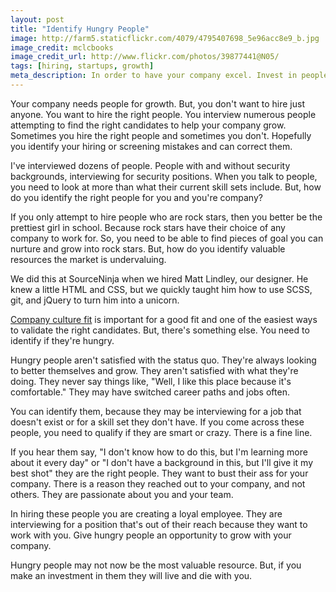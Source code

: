 ```yaml
---
layout: post
title: "Identify Hungry People"
image: http://farm5.staticflickr.com/4079/4795407698_5e96acc8e9_b.jpg
image_credit: mclcbooks
image_credit_url: http://www.flickr.com/photos/39877441@N05/
tags: [hiring, startups, growth]
meta_description: In order to have your company excel. Invest in people who are worth investing in.
---
```


Your company needs people for growth. But, you don't want to hire just anyone. You want to hire the right people. You interview numerous people attempting to find the right candidates to help your company grow. Sometimes you hire the right people and sometimes you don't. Hopefully you identify your hiring or screening mistakes and can correct them. 

I've interviewed dozens of people. People with and without security backgrounds, interviewing for security positions. When you talk to people, you need to look at more than what their current skill sets include. But, how do you identify the right people for you and you're company? 

If you only attempt to hire people who are rock stars, then you better be the prettiest girl in school. Because rock stars have their choice of any company to work for. So, you need to be able to find pieces of goal you can nurture and grow into rock stars. But, how do you identify valuable resources the market is undervaluing. 

We did this at SourceNinja when we hired Matt Lindley, our designer. He knew a little HTML and CSS, but we quickly taught him how to use SCSS, git, and jQuery to turn him into a unicorn. 

[Company culture fit][1] is important for a good fit and one of the easiest ways to validate the right candidates. But, there's something else. You need to identify if they're hungry. 

Hungry people aren't satisfied with the status quo. They're always looking to better themselves and grow. They aren't satisfied with what they're doing. They never say things like, "Well, I like this place because it's comfortable." They may have switched career paths and jobs often. 

You can identify them, because they may be interviewing for a job that doesn't exist or for a skill set they don't have. If you come across these people, you need to qualify if they are smart or crazy. There is a fine line. 

If you hear them say, "I don't know how to do this, but I'm learning more about it every day" or "I don't have a background in this, but I'll give it my best shot" they are the right people. They want to bust their ass for your company. There is a reason they reached out to your company, and not others. They are passionate about you and your team. 

In hiring these people you are creating a loyal employee. They are interviewing for a position that's out of their reach because they want to work with you. Give hungry people an opportunity to grow with your company. 

Hungry people may not now be the most valuable resource. But, if you make an investment in them they will live and die with you.

[1]: /2012/08/company-culture-is-defined-by-you-and-your-actions/